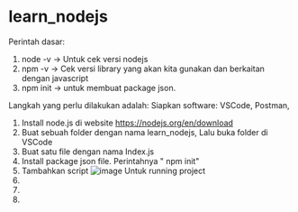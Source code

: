 # learn_nodejs
Perintah dasar: 
1. node -v -> Untuk cek versi nodejs
2. npm -v -> Cek versi library yang akan kita gunakan dan berkaitan dengan javascript
3. npm init -> untuk membuat package json.

Langkah yang perlu dilakukan adalah:
Siapkan software: VSCode, Postman, 
1. Install node.js di website https://nodejs.org/en/download
2. Buat sebuah folder dengan nama learn_nodejs, Lalu buka folder di VSCode
3. Buat satu file dengan nama Index.js
4. Install package json file. Perintahnya " npm init"
5. Tambahkan script ![image](https://github.com/mnurjaman/learn_nodejs/assets/91449462/ec3ba68e-9a23-44e7-a8e8-dca3fde5c654)
   Untuk running project
7. 
8. 
9. 
